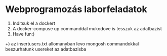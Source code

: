 # Webprogramozás laborfeladatok
1. Inditsuk el a dockert
2. A docker-compuse up commanddal mukodove is tesszuk az adatbazist
3. Have fun:)

+) az insertusers.txt allomanyban levo mongosh commandokkal beszurhatunk usereket az adatbazisba